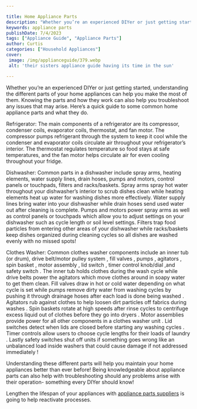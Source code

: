 ```yaml
---

title: Home Appliance Parts
description: "Whether you’re an experienced DIYer or just getting started, understanding the different parts of your home appliances can help yo...get more detail"
keywords: appliance parts
publishDate: 7/4/2023
tags: ["Appliance Guide", "Appliance Parts"]
author: Curtis
categories: ["Household Appliances"]
cover: 
 image: /img/applianceguide/379.webp
 alt: 'their sisters appliance guide having its time in the sun'

---
```


Whether you’re an experienced DIYer or just getting started, understanding the different parts of your home appliances can help you make the most of them. Knowing the parts and how they work can also help you troubleshoot any issues that may arise. Here’s a quick guide to some common home appliance parts and what they do.

Refrigerator: The main components of a refrigerator are its compressor, condenser coils, evaporator coils, thermostat, and fan motor. The compressor pumps refrigerant through the system to keep it cool while the condenser and evaporator coils circulate air throughout your refrigerator’s interior. The thermostat regulates temperature so food stays at safe temperatures, and the fan motor helps circulate air for even cooling throughout your fridge. 

Dishwasher: Common parts in a dishwasher include spray arms, heating elements, water supply lines, drain hoses, pumps and motors, control panels or touchpads, filters and racks/baskets. Spray arms spray hot water throughout your dishwasher’s interior to scrub dishes clean while heating elements heat up water for washing dishes more effectively. Water supply lines bring water into your dishwasher while drain hoses send used water out after cleaning is complete. Pumps and motors power spray arms as well as control panels or touchpads which allow you to adjust settings on your dishwasher such as cycle length or soil level settings. Filters trap food particles from entering other areas of your dishwasher while racks/baskets keep dishes organized during cleaning cycles so all dishes are washed evenly with no missed spots! 

Clothes Washer: Common clothes washer components include an inner tub (or drum), drive belt/motor pulley system , fill valves , pumps , agitators , spin basket , motor assembly , lid switch , timer control knob/dial ,and safety switch . The inner tub holds clothes during the wash cycle while drive belts power the agitators which move clothes around in soapy water to get them clean. Fill valves draw in hot or cold water depending on what cycle is set while pumps remove dirty water from washing cycles by pushing it through drainage hoses after each load is done being washed . Agitators rub against clothes to help loosen dirt particles off fabrics during washes . Spin baskets rotate at high speeds after rinse cycles to centrifuge excess liquid out of clothes before they go into dryers . Motor assemblies provide power for all other components in a clothes washer unit . Lid switches detect when lids are closed before starting any washing cycles . Timer controls allow users to choose cycle lengths for their loads of laundry . Lastly safety switches shut off units if something goes wrong like an unbalanced load inside washers that could cause damage if not addressed immediately ! 

Understanding these different parts will help you maintain your home appliances better than ever before! Being knowledgeable about appliance parts can also help with troubleshooting should any problems arise with their operation- something every DIYer should know!

Lengthen the lifespan of your appliances with <a href="/pages/appliance-parts-suppliers/">appliance parts suppliers</a> is going to help reactivate processes.